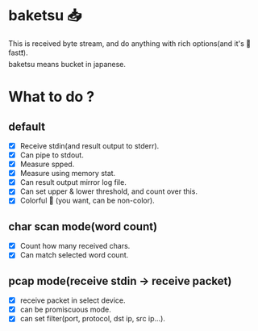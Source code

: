 # baketsu :inbox_tray:
This is received byte stream, and do anything with rich options(and it's :bullettrain_side: fast:exclamation:).  
baketsu means bucket in japanese.
# What to do ?
## default
- [x] Receive stdin(and result output to stderr).
- [x] Can pipe to stdout.
- [x] Measure spped.
- [x] Measure using memory stat.
- [x] Can result output mirror log file.
- [x] Can set upper & lower threshold, and count over this.
- [x] Colorful :rainbow: (you want, can be non-color).
## char scan mode(word count)
- [x] Count how many received chars.
- [x] Can match selected word count.
## pcap mode(receive stdin -> receive packet)
- [x] receive packet in select device.
- [x] can be promiscuous mode.
- [x] can set filter(port, protocol, dst ip, src ip...).
